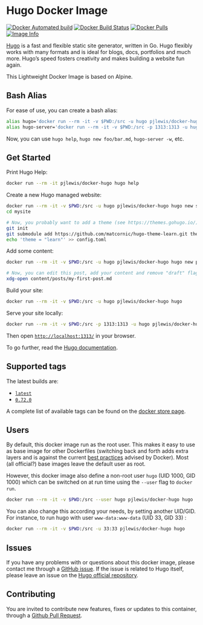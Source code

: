 # Hugo Docker Image

[![Docker Automated build](https://img.shields.io/docker/automated/pjlewis/docker-hugo.svg)](https://store.docker.com/community/images/pjlewis/docker-hugo)
[![Docker Build Status](https://img.shields.io/docker/build/pjlewis/docker-hugo.svg)](https://store.docker.com/community/images/pjlewis/docker-hugo/builds)
[![Docker Pulls](https://img.shields.io/docker/pulls/pjlewis/docker-hugo.svg)](https://store.docker.com/community/images/pjlewis/docker-hugo)
[![Image Info](https://images.microbadger.com/badges/image/pjlewis/docker-hugo.svg)](https://microbadger.com/images/pjlewis/docker-hugo)

[Hugo](https://gohugo.io/) is a fast and flexible static site generator, written in Go.
Hugo flexibly works with many formats and is ideal for blogs, docs, portfolios and much more.
Hugo’s speed fosters creativity and makes building a website fun again.

This Lightweight Docker Image is based on Alpine.

## Bash Alias

For ease of use, you can create a bash alias:

```bash
alias hugo='docker run --rm -it -v $PWD:/src -u hugo pjlewis/docker-hugo hugo'
alias hugo-server='docker run --rm -it -v $PWD:/src -p 1313:1313 -u hugo pjlewis/docker-hugo hugo server --bind 0.0.0.0'
```

Now, you can use `hugo help`, `hugo new foo/bar.md`, `hugo-server -w`, etc.

## Get Started

Print Hugo Help:

```bash
docker run --rm -it pjlewis/docker-hugo hugo help

```

Create a new Hugo managed website:

```bash
docker run --rm -it -v $PWD:/src -u hugo pjlewis/docker-hugo hugo new site mysite
cd mysite

# Now, you probably want to add a theme (see https://themes.gohugo.io/):
git init
git submodule add https://github.com/matcornic/hugo-theme-learn.git themes/learn;
echo 'theme = "learn"' >> config.toml
```

Add some content:

```bash
docker run --rm -it -v $PWD:/src -u hugo pjlewis/docker-hugo hugo new posts/my-first-post.md

# Now, you can edit this post, add your content and remove "draft" flag:
xdg-open content/posts/my-first-post.md
```

Build your site:

```bash
docker run --rm -it -v $PWD:/src -u hugo pjlewis/docker-hugo hugo
```

Serve your site locally:

```bash
docker run --rm -it -v $PWD:/src -p 1313:1313 -u hugo pjlewis/docker-hugo hugo server -w --bind=0.0.0.0
```

Then open [`http://localhost:1313/`](http://localhost:1313/) in your browser.

To go further, read the [Hugo documentation](https://gohugo.io/documentation/).

## Supported tags

The latest builds are:

- [`latest`](https://github.com/pjlewis/docker-hugo/blob/master/Dockerfile)
- [`0.72.0`](https://github.com/pjlewis/docker-hugo/blob/v0.72.0/Dockerfile)

A complete list of available tags can be found on the [docker store page](https://store.docker.com/community/images/pjlewis/docker-hugo/tags).

## Users

By default, this docker image run as the root user. This makes it easy to use as base image for other Dockerfiles (switching back and forth adds extra layers and is against the current [best practices](https://docs.docker.com/engine/userguide/eng-image/dockerfile_best-practices/#user) advised by Docker). Most (all official?) base images leave the default user as root.

However, this docker image also define a non-root user `hugo` (UID 1000, GID 1000) which can be switched on at run time using the `--user` flag to `docker run`.

```bash
docker run --rm -it -v $PWD:/src --user hugo pjlewis/docker-hugo hugo
```

You can also change this according your needs, by setting another UID/GID. For instance, to run hugo with user `www-data:www-data` (UID 33, GID 33) :

```bash
docker run --rm -it -v $PWD:/src -u 33:33 pjlewis/docker-hugo hugo
```

## Issues

If you have any problems with or questions about this docker image, please contact me through a [GitHub issue](https://github.com/pjlewis/docker-hugo/issues).
If the issue is related to Hugo itself, please leave an issue on the [Hugo official repository](https://github.com/spf13/hugo).

## Contributing

You are invited to contribute new features, fixes or updates to this container, through a [Github Pull Request](https://github.com/pjlewis/docker-hugo/pulls).
